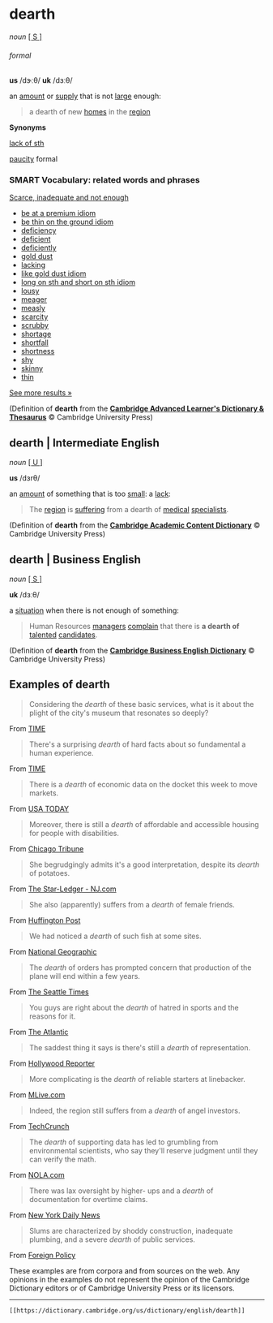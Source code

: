 # dearth

*noun* [\[ S \]](https://dictionary.cambridge.org/us/help/codes.html)

###### formal


**us** /dɝːθ/ 
**uk** /dɜːθ/

an [amount](https://dictionary.cambridge.org/us/dictionary/english/amount "amount") or [supply](https://dictionary.cambridge.org/us/dictionary/english/supply "supply") that is not [large](https://dictionary.cambridge.org/us/dictionary/english/large "large") enough:

>a dearth of new [homes](https://dictionary.cambridge.org/us/dictionary/english/home "homes") in the [region](https://dictionary.cambridge.org/us/dictionary/english/region "region")

**Synonyms**

[lack of sth](https://dictionary.cambridge.org/us/dictionary/english/lack "meaning of lack of sth")

[paucity](https://dictionary.cambridge.org/us/dictionary/english/paucity "meaning of paucity") formal

### SMART Vocabulary: related words and phrases

[Scarce, inadequate and not enough](https://dictionary.cambridge.org/us/topics/size-and-quantity/scarce-inadequate-and-not-enough/ "Words and phrases related to dearth in the topic Scarce, inadequate and not enough")

-   [be at a premium idiom]( https://dictionary.cambridge.org/us/dictionary/english/be-at-a-premium?topic=scarce-inadequate-and-not-enough  "be at a premium idiom")
-   [be thin on the ground idiom]( https://dictionary.cambridge.org/us/dictionary/english/be-thin-on-the-ground?topic=scarce-inadequate-and-not-enough  "be thin on the ground idiom")
-   [deficiency]( https://dictionary.cambridge.org/us/dictionary/english/deficiency?topic=scarce-inadequate-and-not-enough  "deficiency")
-   [deficient]( https://dictionary.cambridge.org/us/dictionary/english/deficient?topic=scarce-inadequate-and-not-enough  "deficient")
-   [deficiently]( https://dictionary.cambridge.org/us/dictionary/english/deficiently?topic=scarce-inadequate-and-not-enough  "deficiently")
-   [gold dust]( https://dictionary.cambridge.org/us/dictionary/english/gold-dust?topic=scarce-inadequate-and-not-enough  "gold dust")
-   [lacking]( https://dictionary.cambridge.org/us/dictionary/english/lacking?topic=scarce-inadequate-and-not-enough  "lacking")
-   [like gold dust idiom]( https://dictionary.cambridge.org/us/dictionary/english/like-gold-dust?topic=scarce-inadequate-and-not-enough  "like gold dust idiom")
-   [long on sth and short on sth idiom]( https://dictionary.cambridge.org/us/dictionary/english/long-on-sth-and-short-on-sth?topic=scarce-inadequate-and-not-enough  "long on sth and short on sth idiom")
-   [lousy]( https://dictionary.cambridge.org/us/dictionary/english/lousy?topic=scarce-inadequate-and-not-enough  "lousy")
-   [meager]( https://dictionary.cambridge.org/us/dictionary/english/meager?topic=scarce-inadequate-and-not-enough  "meager")
-   [measly]( https://dictionary.cambridge.org/us/dictionary/english/measly?topic=scarce-inadequate-and-not-enough  "measly")
-   [scarcity]( https://dictionary.cambridge.org/us/dictionary/english/scarcity?topic=scarce-inadequate-and-not-enough  "scarcity")
-   [scrubby]( https://dictionary.cambridge.org/us/dictionary/english/scrubby?topic=scarce-inadequate-and-not-enough  "scrubby")
-   [shortage]( https://dictionary.cambridge.org/us/dictionary/english/shortage?topic=scarce-inadequate-and-not-enough  "shortage")
-   [shortfall]( https://dictionary.cambridge.org/us/dictionary/english/shortfall?topic=scarce-inadequate-and-not-enough  "shortfall")
-   [shortness]( https://dictionary.cambridge.org/us/dictionary/english/shortness?topic=scarce-inadequate-and-not-enough  "shortness")
-   [shy]( https://dictionary.cambridge.org/us/dictionary/english/shy?topic=scarce-inadequate-and-not-enough  "shy")
-   [skinny]( https://dictionary.cambridge.org/us/dictionary/english/skinny?topic=scarce-inadequate-and-not-enough  "skinny")
-   [thin]( https://dictionary.cambridge.org/us/dictionary/english/thin?topic=scarce-inadequate-and-not-enough  "thin")

[See more results »](https://dictionary.cambridge.org/us/topics/size-and-quantity/scarce-inadequate-and-not-enough/ "Words and phrases related to dearth in the topic Scarce, inadequate and not enough")

(Definition of **dearth** from the [**Cambridge Advanced Learner's Dictionary & Thesaurus**](https://dictionary.cambridge.org/us/dictionary/english/ "Cambridge Advanced Learner's Dictionary & Thesaurus") © Cambridge University Press)

## **dearth** | Intermediate English

*noun* [\[ U \]](https://dictionary.cambridge.org/us/help/codes.html)


**us** /dɜrθ/

an [amount](https://dictionary.cambridge.org/us/dictionary/english/amount "amount") of something that is too [small](https://dictionary.cambridge.org/us/dictionary/english/small "small"): a [lack](https://dictionary.cambridge.org/us/dictionary/english/lack "lack"):

>The [region](https://dictionary.cambridge.org/us/dictionary/english/region "region") is [suffering](https://dictionary.cambridge.org/us/dictionary/english/suffering "suffering") from a dearth of [medical](https://dictionary.cambridge.org/us/dictionary/english/medical "medical") [specialists](https://dictionary.cambridge.org/us/dictionary/english/specialist "specialists").

(Definition of **dearth** from the [**Cambridge Academic Content Dictionary**](https://dictionary.cambridge.org/us/dictionary/english/ "Cambridge Academic Content Dictionary") © Cambridge University Press)

## **dearth** | Business English

*noun* [\[ S \]](https://dictionary.cambridge.org/us/help/codes.html)


**uk** /dɜːθ/  

a [situation](https://dictionary.cambridge.org/us/dictionary/english/situation "situation") when there is not enough of something:

>Human Resources [managers](https://dictionary.cambridge.org/us/dictionary/english/manager "managers") [complain](https://dictionary.cambridge.org/us/dictionary/english/complain "complain") that there is **a dearth of** [talented](https://dictionary.cambridge.org/us/dictionary/english/talent "talented") [candidates](https://dictionary.cambridge.org/us/dictionary/english/candidate "candidates").

(Definition of **dearth** from the [**Cambridge Business English Dictionary**](https://dictionary.cambridge.org/us/dictionary/english/ "Cambridge Business English Dictionary") © Cambridge University Press)

## Examples of dearth

>Considering the *dearth* of these basic services, what is it about the plight of the city's museum that resonates so deeply?

From [TIME](http://nation.time.com/2014/01/14/the-fight-to-save-detroits-art-museum/)

>There's a surprising *dearth* of hard facts about so fundamental a human experience.

From [TIME](http://time.com/4254089/science-crying/)

>There is a *dearth* of economic data on the docket this week to move markets.

From [USA TODAY](http://www.usatoday.com/story/money/markets/2016/03/07/stocks-dow-monday/81426934/)

>Moreover, there is still a *dearth* of affordable and accessible housing for people with disabilities.

From [Chicago Tribune](http://www.chicagotribune.com/suburbs/oak-park/news/ct-oak-heart-of-the-home-tl-4021-20160414-column.html)

>She begrudgingly admits it's a good interpretation, despite its *dearth* of potatoes.

From [The Star-Ledger - NJ.com](http://www.nj.com/entertainment/dining/index.ssf/2011/06/chef_taught_the_secret_of_the.html)

>She also (apparently) suffers from a *dearth* of female friends.

From [Huffington Post](http://www.huffingtonpost.com/anjali-vaidya/the-demise-of-sisterhood-_b_3951313.html)

>We had noticed a *dearth* of such fish at some sites.

From [National Geographic](http://voices.nationalgeographic.com/2014/12/14/exploring-indonesias-last-of-the-wild-the-forgotten-islands/)

>The *dearth* of orders has prompted concern that production of the plane will end within a few years.

From [The Seattle Times](http://www.seattletimes.com/business/boeing-trimming-production-rate-of-747-8/)

>You guys are right about the *dearth* of hatred in sports and the reasons for it.

From [The Atlantic](http://www.theatlantic.com/entertainment/archive/2012/11/the-end-of-hatred-between-pro-sports-players/265715/)

>The saddest thing it says is there's still a *dearth* of representation.

From [Hollywood Reporter](http://www.hollywoodreporter.com/live-feed/ilene-chaiken-real-l-word-documentary-426401)

>More complicating is the *dearth* of reliable starters at linebacker.

From [MLive.com](http://www.mlive.com/lions/index.ssf/2017/03/miles_killebrew_could_be_in_fo.html)

>Indeed, the region still suffers from a *dearth* of angel investors.

From [TechCrunch](http://techcrunch.com/2010/09/07/entrepreneur-to-entrepreneur-asuaq-jordan-pishevar-maktoob-yahoo/)

>The *dearth* of supporting data has led to grumbling from environmental scientists, who say they'll reserve judgment until they can verify the math.

From [NOLA.com](http://www.nola.com/news/gulf-oil-spill/index.ssf/2010/08/scientists_wary_of_us_report_t.html)

>There was lax oversight by higher- ups and a *dearth* of documentation for overtime claims.

From [New York Daily News](http://www.nydailynews.com/new-york/state-controller-office-launch-forensic-audit-mta-lead-criminal-charges-article-1.206669)

>Slums are characterized by shoddy construction, inadequate plumbing, and a severe *dearth* of public services.

From [Foreign Policy](http://foreignpolicy.com/2014/08/15/why-the-world-needs-to-get-ready-for-the-next-generation-of-slums/)

These examples are from corpora and from sources on the web. Any opinions in the examples do not represent the opinion of the Cambridge Dictionary editors or of Cambridge University Press or its licensors.

---
`[[https://dictionary.cambridge.org/us/dictionary/english/dearth]]`